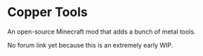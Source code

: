 Copper Tools
===========

An open-source Minecraft mod that adds a bunch of metal tools.

No forum link yet because this is an extremely early WIP.
